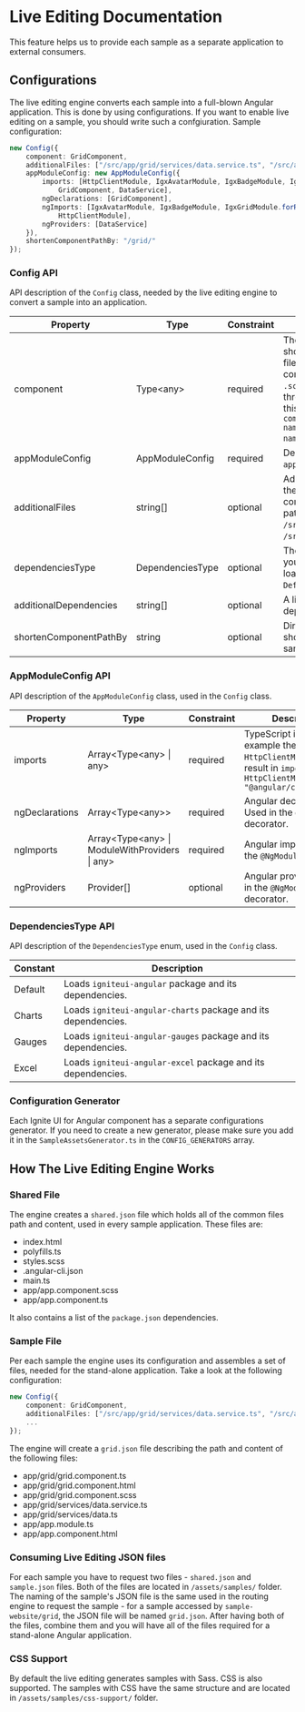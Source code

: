 # Live Editing Documentation

This feature helps us to provide each sample as a separate application to external consumers.

## Configurations

The live editing engine converts each sample into a full-blown Angular application. This is done by using configurations. If you want to enable live editing on a sample, you should write such a confgiuration. Sample configuration:

```typescript
new Config({
    component: GridComponent,
    additionalFiles: ["/src/app/grid/services/data.service.ts", "/src/app/grid/services/data.ts"],
    appModuleConfig: new AppModuleConfig({
        imports: [HttpClientModule, IgxAvatarModule, IgxBadgeModule, IgxGridModule,
            GridComponent, DataService],
        ngDeclarations: [GridComponent],
        ngImports: [IgxAvatarModule, IgxBadgeModule, IgxGridModule.forRoot(),
            HttpClientModule],
        ngProviders: [DataService]
    }),
    shortenComponentPathBy: "/grid/"
});
```
### Config API

API description of the `Config` class, needed by the live editing engine to convert a sample into an application.

| Property | Type | Constraint | Description |
| --- | --- | --- | --- |
| component | Type&lt;any&gt; | required | The sample component. It should be located in a `.ts` file and should have a complimentary `.html` and `.scss` file. Each of the three files should follow this naming convention - `component-name/component-name.component.extension`.|
| appModuleConfig | AppModuleConfig | required | Description of the `app.module.ts` file. |
| additionalFiles | string[] | optional | Additional files, besides the three sample component files. Each path should start from `/src/`, for example `/src/app/grid/data.ts`. |
| dependenciesType | DependenciesType | optional | The set of dependencies you want your sample to load. The default type is `Default`. |
| additionalDependencies | string[] | optional | A list of additional dependencies. |
| shortenComponentPathBy | string | optional | Directory/directories to be shortened from the sample component path. |

### AppModuleConfig API

API description of the `AppModuleConfig` class, used in the `Config` class.

| Property | Type | Constraint | Description |
| --- | --- | --- | --- |
| imports | Array&lt;Type&lt;any&gt; &#124; any&gt; | required | TypeScript imports. For example the type `HttpClientModule` will result in `import { HttpClientModule } from "@angular/common/http";` |
| ngDeclarations | Array&lt;Type&lt;any&gt;&gt; | required | Angular declarations. Used in the `@NgModule` decorator. |
| ngImports | Array&lt;Type&lt;any&gt; &#124; ModuleWithProviders &#124; any&gt;| required | Angular imports. Used in the `@NgModule` decorator. |
| ngProviders | Provider[] | optional | Angular providers. Used in the `@NgModule` decorator. |

### DependenciesType API

API description of the `DependenciesType` enum, used in the `Config` class.

| Constant | Description |
| --- | --- |
| Default | Loads `igniteui-angular` package and its dependencies. |
| Charts | Loads `igniteui-angular-charts` package and its dependencies. |
| Gauges | Loads `igniteui-angular-gauges` package and its dependencies. |
| Excel | Loads `igniteui-angular-excel` package and its dependencies. |


### Configuration Generator

Each Ignite UI for Angular component has a separate configurations generator. If you need to create a new generator, please make sure you add it in the `SampleAssetsGenerator.ts` in the `CONFIG_GENERATORS` array.

## How The Live Editing Engine Works

### Shared File

The engine creates a `shared.json` file which holds all of the common files path and content, used in every sample application. These files are:
* index.html
* polyfills.ts
* styles.scss
* .angular-cli.json
* main.ts
* app/app.component.scss
* app/app.component.ts

It also contains a list of the `package.json` dependencies.

### Sample File

Per each sample the engine uses its configuration and assembles a set of files, needed for the stand-alone application. Take a look at the following configuration:

```typescript
new Config({
    component: GridComponent,
    additionalFiles: ["/src/app/grid/services/data.service.ts", "/src/app/grid/services/data.ts"]
    ...
});
```

The engine will create a `grid.json` file describing the path and content of the following files:
* app/grid/grid.component.ts
* app/grid/grid.component.html
* app/grid/grid.component.scss
* app/grid/services/data.service.ts
* app/grid/services/data.ts
* app/app.module.ts
* app/app.component.html

### Consuming Live Editing JSON files

For each sample you have to request two files - `shared.json` and `sample.json` files. Both of the files are located in `/assets/samples/` folder. The naming of the sample's JSON file is the same used in the routing engine to request the sample - for a sample accessed by `sample-website/grid`, the JSON file will be named `grid.json`. After having both of the files, combine them and you will have all of the files required for a stand-alone Angular application.

### CSS Support

By default the live editing generates samples with Sass. CSS is also supported. The samples with CSS have the same structure and are located in `/assets/samples/css-support/` folder.